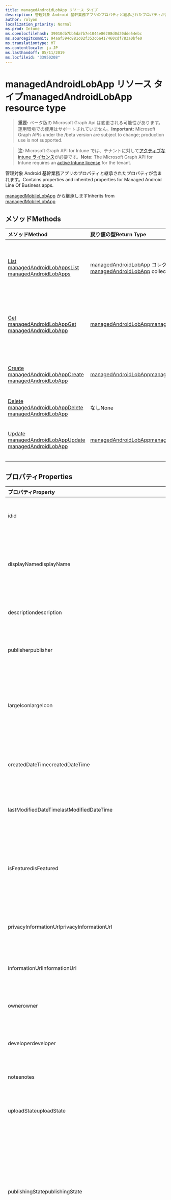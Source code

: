 ```yaml
---
title: managedAndroidLobApp リソース タイプ
description: 管理対象 Android 基幹業務アプリのプロパティと継承されたプロパティが含まれます。
author: rolyon
localization_priority: Normal
ms.prod: Intune
ms.openlocfilehash: 39010db7bb5da7b7e1044e86208d0d20dde54ebc
ms.sourcegitcommit: 94aaf594c881c02f353c6a417460cdf783a0bfe0
ms.translationtype: MT
ms.contentlocale: ja-JP
ms.lasthandoff: 05/11/2019
ms.locfileid: "33950208"
---
```

# <a name="managedandroidlobapp-resource-type"></a><span data-ttu-id="97a89-103">managedAndroidLobApp リソース タイプ</span><span class="sxs-lookup"><span data-stu-id="97a89-103">managedAndroidLobApp resource type</span></span>

> <span data-ttu-id="97a89-104">**重要:** ベータ版の Microsoft Graph Api は変更される可能性があります。運用環境での使用はサポートされていません。</span><span class="sxs-lookup"><span data-stu-id="97a89-104">**Important:** Microsoft Graph APIs under the /beta version are subject to change; production use is not supported.</span></span>

> <span data-ttu-id="97a89-105">**注:** Microsoft Graph API for Intune では、テナントに対して[アクティブな intune ライセンス](https://go.microsoft.com/fwlink/?linkid=839381)が必要です。</span><span class="sxs-lookup"><span data-stu-id="97a89-105">**Note:** The Microsoft Graph API for Intune requires an [active Intune license](https://go.microsoft.com/fwlink/?linkid=839381) for the tenant.</span></span>

<span data-ttu-id="97a89-106">管理対象 Android 基幹業務アプリのプロパティと継承されたプロパティが含まれます。</span><span class="sxs-lookup"><span data-stu-id="97a89-106">Contains properties and inherited properties for Managed Android Line Of Business apps.</span></span>


<span data-ttu-id="97a89-107">[managedMobileLobApp](../resources/intune-apps-managedmobilelobapp.md) から継承します</span><span class="sxs-lookup"><span data-stu-id="97a89-107">Inherits from [managedMobileLobApp](../resources/intune-apps-managedmobilelobapp.md)</span></span>

## <a name="methods"></a><span data-ttu-id="97a89-108">メソッド</span><span class="sxs-lookup"><span data-stu-id="97a89-108">Methods</span></span>
|<span data-ttu-id="97a89-109">メソッド</span><span class="sxs-lookup"><span data-stu-id="97a89-109">Method</span></span>|<span data-ttu-id="97a89-110">戻り値の型</span><span class="sxs-lookup"><span data-stu-id="97a89-110">Return Type</span></span>|<span data-ttu-id="97a89-111">説明</span><span class="sxs-lookup"><span data-stu-id="97a89-111">Description</span></span>|
|:---|:---|:---|
|[<span data-ttu-id="97a89-112">List managedAndroidLobApps</span><span class="sxs-lookup"><span data-stu-id="97a89-112">List managedAndroidLobApps</span></span>](../api/intune-apps-managedandroidlobapp-list.md)|<span data-ttu-id="97a89-113">[managedAndroidLobApp](../resources/intune-apps-managedandroidlobapp.md) コレクション</span><span class="sxs-lookup"><span data-stu-id="97a89-113">[managedAndroidLobApp](../resources/intune-apps-managedandroidlobapp.md) collection</span></span>|<span data-ttu-id="97a89-114">[managedAndroidLobApp](../resources/intune-apps-managedandroidlobapp.md) オブジェクトのプロパティとリレーションシップをリストします。</span><span class="sxs-lookup"><span data-stu-id="97a89-114">List properties and relationships of the [managedAndroidLobApp](../resources/intune-apps-managedandroidlobapp.md) objects.</span></span>|
|[<span data-ttu-id="97a89-115">Get managedAndroidLobApp</span><span class="sxs-lookup"><span data-stu-id="97a89-115">Get managedAndroidLobApp</span></span>](../api/intune-apps-managedandroidlobapp-get.md)|[<span data-ttu-id="97a89-116">managedAndroidLobApp</span><span class="sxs-lookup"><span data-stu-id="97a89-116">managedAndroidLobApp</span></span>](../resources/intune-apps-managedandroidlobapp.md)|<span data-ttu-id="97a89-117">[managedAndroidLobApp](../resources/intune-apps-managedandroidlobapp.md) オブジェクトのプロパティとリレーションシップを読み取ります。</span><span class="sxs-lookup"><span data-stu-id="97a89-117">Read properties and relationships of the [managedAndroidLobApp](../resources/intune-apps-managedandroidlobapp.md) object.</span></span>|
|[<span data-ttu-id="97a89-118">Create managedAndroidLobApp</span><span class="sxs-lookup"><span data-stu-id="97a89-118">Create managedAndroidLobApp</span></span>](../api/intune-apps-managedandroidlobapp-create.md)|[<span data-ttu-id="97a89-119">managedAndroidLobApp</span><span class="sxs-lookup"><span data-stu-id="97a89-119">managedAndroidLobApp</span></span>](../resources/intune-apps-managedandroidlobapp.md)|<span data-ttu-id="97a89-120">新しい [managedAndroidLobApp](../resources/intune-apps-managedandroidlobapp.md) オブジェクトを作成します。</span><span class="sxs-lookup"><span data-stu-id="97a89-120">Create a new [managedAndroidLobApp](../resources/intune-apps-managedandroidlobapp.md) object.</span></span>|
|[<span data-ttu-id="97a89-121">Delete managedAndroidLobApp</span><span class="sxs-lookup"><span data-stu-id="97a89-121">Delete managedAndroidLobApp</span></span>](../api/intune-apps-managedandroidlobapp-delete.md)|<span data-ttu-id="97a89-122">なし</span><span class="sxs-lookup"><span data-stu-id="97a89-122">None</span></span>|<span data-ttu-id="97a89-123">[managedAndroidLobApp](../resources/intune-apps-managedandroidlobapp.md) を削除します。</span><span class="sxs-lookup"><span data-stu-id="97a89-123">Deletes a [managedAndroidLobApp](../resources/intune-apps-managedandroidlobapp.md).</span></span>|
|[<span data-ttu-id="97a89-124">Update managedAndroidLobApp</span><span class="sxs-lookup"><span data-stu-id="97a89-124">Update managedAndroidLobApp</span></span>](../api/intune-apps-managedandroidlobapp-update.md)|[<span data-ttu-id="97a89-125">managedAndroidLobApp</span><span class="sxs-lookup"><span data-stu-id="97a89-125">managedAndroidLobApp</span></span>](../resources/intune-apps-managedandroidlobapp.md)|<span data-ttu-id="97a89-126">[managedAndroidLobApp](../resources/intune-apps-managedandroidlobapp.md) オブジェクトのプロパティを更新します。</span><span class="sxs-lookup"><span data-stu-id="97a89-126">Update the properties of a [managedAndroidLobApp](../resources/intune-apps-managedandroidlobapp.md) object.</span></span>|

## <a name="properties"></a><span data-ttu-id="97a89-127">プロパティ</span><span class="sxs-lookup"><span data-stu-id="97a89-127">Properties</span></span>
|<span data-ttu-id="97a89-128">プロパティ</span><span class="sxs-lookup"><span data-stu-id="97a89-128">Property</span></span>|<span data-ttu-id="97a89-129">型</span><span class="sxs-lookup"><span data-stu-id="97a89-129">Type</span></span>|<span data-ttu-id="97a89-130">説明</span><span class="sxs-lookup"><span data-stu-id="97a89-130">Description</span></span>|
|:---|:---|:---|
|<span data-ttu-id="97a89-131">id</span><span class="sxs-lookup"><span data-stu-id="97a89-131">id</span></span>|<span data-ttu-id="97a89-132">文字列</span><span class="sxs-lookup"><span data-stu-id="97a89-132">String</span></span>|<span data-ttu-id="97a89-133">エンティティのキー。</span><span class="sxs-lookup"><span data-stu-id="97a89-133">Key of the entity.</span></span> <span data-ttu-id="97a89-134">[mobileApp](../resources/intune-apps-mobileapp.md) から継承します</span><span class="sxs-lookup"><span data-stu-id="97a89-134">Inherited from [mobileApp](../resources/intune-apps-mobileapp.md)</span></span>|
|<span data-ttu-id="97a89-135">displayName</span><span class="sxs-lookup"><span data-stu-id="97a89-135">displayName</span></span>|<span data-ttu-id="97a89-136">文字列</span><span class="sxs-lookup"><span data-stu-id="97a89-136">String</span></span>|<span data-ttu-id="97a89-137">管理者が提供またはインポートしたアプリのタイトル。</span><span class="sxs-lookup"><span data-stu-id="97a89-137">The admin provided or imported title of the app.</span></span> <span data-ttu-id="97a89-138">[mobileApp](../resources/intune-apps-mobileapp.md) から継承します</span><span class="sxs-lookup"><span data-stu-id="97a89-138">Inherited from [mobileApp](../resources/intune-apps-mobileapp.md)</span></span>|
|<span data-ttu-id="97a89-139">description</span><span class="sxs-lookup"><span data-stu-id="97a89-139">description</span></span>|<span data-ttu-id="97a89-140">String</span><span class="sxs-lookup"><span data-stu-id="97a89-140">String</span></span>|<span data-ttu-id="97a89-141">アプリの説明。</span><span class="sxs-lookup"><span data-stu-id="97a89-141">The description of the app.</span></span> <span data-ttu-id="97a89-142">[mobileApp](../resources/intune-apps-mobileapp.md) から継承します</span><span class="sxs-lookup"><span data-stu-id="97a89-142">Inherited from [mobileApp](../resources/intune-apps-mobileapp.md)</span></span>|
|<span data-ttu-id="97a89-143">publisher</span><span class="sxs-lookup"><span data-stu-id="97a89-143">publisher</span></span>|<span data-ttu-id="97a89-144">String</span><span class="sxs-lookup"><span data-stu-id="97a89-144">String</span></span>|<span data-ttu-id="97a89-145">アプリの発行元。</span><span class="sxs-lookup"><span data-stu-id="97a89-145">The publisher of the app.</span></span> <span data-ttu-id="97a89-146">[mobileApp](../resources/intune-apps-mobileapp.md) から継承します</span><span class="sxs-lookup"><span data-stu-id="97a89-146">Inherited from [mobileApp](../resources/intune-apps-mobileapp.md)</span></span>|
|<span data-ttu-id="97a89-147">largeIcon</span><span class="sxs-lookup"><span data-stu-id="97a89-147">largeIcon</span></span>|[<span data-ttu-id="97a89-148">mimeContent</span><span class="sxs-lookup"><span data-stu-id="97a89-148">mimeContent</span></span>](../resources/intune-shared-mimecontent.md)|<span data-ttu-id="97a89-149">アプリの詳細に表示され、アイコンのアップロードに使用される大きいアイコン。</span><span class="sxs-lookup"><span data-stu-id="97a89-149">The large icon, to be displayed in the app details and used for upload of the icon.</span></span> <span data-ttu-id="97a89-150">[mobileApp](../resources/intune-apps-mobileapp.md) から継承します</span><span class="sxs-lookup"><span data-stu-id="97a89-150">Inherited from [mobileApp](../resources/intune-apps-mobileapp.md)</span></span>|
|<span data-ttu-id="97a89-151">createdDateTime</span><span class="sxs-lookup"><span data-stu-id="97a89-151">createdDateTime</span></span>|<span data-ttu-id="97a89-152">DateTimeOffset</span><span class="sxs-lookup"><span data-stu-id="97a89-152">DateTimeOffset</span></span>|<span data-ttu-id="97a89-153">アプリが作成された日時。</span><span class="sxs-lookup"><span data-stu-id="97a89-153">The date and time the app was created.</span></span> <span data-ttu-id="97a89-154">[mobileApp](../resources/intune-apps-mobileapp.md) から継承します</span><span class="sxs-lookup"><span data-stu-id="97a89-154">Inherited from [mobileApp](../resources/intune-apps-mobileapp.md)</span></span>|
|<span data-ttu-id="97a89-155">lastModifiedDateTime</span><span class="sxs-lookup"><span data-stu-id="97a89-155">lastModifiedDateTime</span></span>|<span data-ttu-id="97a89-156">DateTimeOffset</span><span class="sxs-lookup"><span data-stu-id="97a89-156">DateTimeOffset</span></span>|<span data-ttu-id="97a89-157">アプリが最後に変更された日時。</span><span class="sxs-lookup"><span data-stu-id="97a89-157">The date and time the app was last modified.</span></span> <span data-ttu-id="97a89-158">[mobileApp](../resources/intune-apps-mobileapp.md) から継承します</span><span class="sxs-lookup"><span data-stu-id="97a89-158">Inherited from [mobileApp](../resources/intune-apps-mobileapp.md)</span></span>|
|<span data-ttu-id="97a89-159">isFeatured</span><span class="sxs-lookup"><span data-stu-id="97a89-159">isFeatured</span></span>|<span data-ttu-id="97a89-160">Boolean</span><span class="sxs-lookup"><span data-stu-id="97a89-160">Boolean</span></span>|<span data-ttu-id="97a89-161">アプリが管理者のおすすめとしてマークされたかどうかを示す値。[mobileApp](../resources/intune-apps-mobileapp.md) から継承します</span><span class="sxs-lookup"><span data-stu-id="97a89-161">The value indicating whether the app is marked as featured by the admin. Inherited from [mobileApp](../resources/intune-apps-mobileapp.md)</span></span>|
|<span data-ttu-id="97a89-162">privacyInformationUrl</span><span class="sxs-lookup"><span data-stu-id="97a89-162">privacyInformationUrl</span></span>|<span data-ttu-id="97a89-163">String</span><span class="sxs-lookup"><span data-stu-id="97a89-163">String</span></span>|<span data-ttu-id="97a89-164">プライバシーに関する声明の URL。</span><span class="sxs-lookup"><span data-stu-id="97a89-164">The privacy statement Url.</span></span> <span data-ttu-id="97a89-165">[mobileApp](../resources/intune-apps-mobileapp.md) から継承します</span><span class="sxs-lookup"><span data-stu-id="97a89-165">Inherited from [mobileApp](../resources/intune-apps-mobileapp.md)</span></span>|
|<span data-ttu-id="97a89-166">informationUrl</span><span class="sxs-lookup"><span data-stu-id="97a89-166">informationUrl</span></span>|<span data-ttu-id="97a89-167">String</span><span class="sxs-lookup"><span data-stu-id="97a89-167">String</span></span>|<span data-ttu-id="97a89-168">詳細情報の URL。</span><span class="sxs-lookup"><span data-stu-id="97a89-168">The more information Url.</span></span> <span data-ttu-id="97a89-169">[mobileApp](../resources/intune-apps-mobileapp.md) から継承します</span><span class="sxs-lookup"><span data-stu-id="97a89-169">Inherited from [mobileApp](../resources/intune-apps-mobileapp.md)</span></span>|
|<span data-ttu-id="97a89-170">owner</span><span class="sxs-lookup"><span data-stu-id="97a89-170">owner</span></span>|<span data-ttu-id="97a89-171">String</span><span class="sxs-lookup"><span data-stu-id="97a89-171">String</span></span>|<span data-ttu-id="97a89-172">アプリの所有者。</span><span class="sxs-lookup"><span data-stu-id="97a89-172">The owner of the app.</span></span> <span data-ttu-id="97a89-173">[mobileApp](../resources/intune-apps-mobileapp.md) から継承します</span><span class="sxs-lookup"><span data-stu-id="97a89-173">Inherited from [mobileApp](../resources/intune-apps-mobileapp.md)</span></span>|
|<span data-ttu-id="97a89-174">developer</span><span class="sxs-lookup"><span data-stu-id="97a89-174">developer</span></span>|<span data-ttu-id="97a89-175">String</span><span class="sxs-lookup"><span data-stu-id="97a89-175">String</span></span>|<span data-ttu-id="97a89-176">アプリの開発者。</span><span class="sxs-lookup"><span data-stu-id="97a89-176">The developer of the app.</span></span> <span data-ttu-id="97a89-177">[mobileApp](../resources/intune-apps-mobileapp.md) から継承します</span><span class="sxs-lookup"><span data-stu-id="97a89-177">Inherited from [mobileApp](../resources/intune-apps-mobileapp.md)</span></span>|
|<span data-ttu-id="97a89-178">notes</span><span class="sxs-lookup"><span data-stu-id="97a89-178">notes</span></span>|<span data-ttu-id="97a89-179">String</span><span class="sxs-lookup"><span data-stu-id="97a89-179">String</span></span>|<span data-ttu-id="97a89-180">アプリ用のメモ。</span><span class="sxs-lookup"><span data-stu-id="97a89-180">Notes for the app.</span></span> <span data-ttu-id="97a89-181">[mobileApp](../resources/intune-apps-mobileapp.md) から継承します</span><span class="sxs-lookup"><span data-stu-id="97a89-181">Inherited from [mobileApp](../resources/intune-apps-mobileapp.md)</span></span>|
|<span data-ttu-id="97a89-182">uploadState</span><span class="sxs-lookup"><span data-stu-id="97a89-182">uploadState</span></span>|<span data-ttu-id="97a89-183">Int32</span><span class="sxs-lookup"><span data-stu-id="97a89-183">Int32</span></span>|<span data-ttu-id="97a89-184">アップロード状態。</span><span class="sxs-lookup"><span data-stu-id="97a89-184">The upload state.</span></span> <span data-ttu-id="97a89-185">[mobileApp](../resources/intune-apps-mobileapp.md) から継承します</span><span class="sxs-lookup"><span data-stu-id="97a89-185">Inherited from [mobileApp](../resources/intune-apps-mobileapp.md)</span></span>|
|<span data-ttu-id="97a89-186">publishingState</span><span class="sxs-lookup"><span data-stu-id="97a89-186">publishingState</span></span>|[<span data-ttu-id="97a89-187">mobileAppPublishingState</span><span class="sxs-lookup"><span data-stu-id="97a89-187">mobileAppPublishingState</span></span>](../resources/intune-apps-mobileapppublishingstate.md)|<span data-ttu-id="97a89-188">アプリの発行の状態。</span><span class="sxs-lookup"><span data-stu-id="97a89-188">The publishing state for the app.</span></span> <span data-ttu-id="97a89-189">アプリが発行されていない限り、アプリを割り当てることができません。</span><span class="sxs-lookup"><span data-stu-id="97a89-189">The app cannot be assigned unless the app is published.</span></span> <span data-ttu-id="97a89-190">[MobileApp](../resources/intune-apps-mobileapp.md)から継承されます。</span><span class="sxs-lookup"><span data-stu-id="97a89-190">Inherited from [mobileApp](../resources/intune-apps-mobileapp.md).</span></span> <span data-ttu-id="97a89-191">可能な値は、`notPublished`、`processing`、`published` です。</span><span class="sxs-lookup"><span data-stu-id="97a89-191">Possible values are: `notPublished`, `processing`, `published`.</span></span>|
|<span data-ttu-id="97a89-192">isAssigned</span><span class="sxs-lookup"><span data-stu-id="97a89-192">isAssigned</span></span>|<span data-ttu-id="97a89-193">Boolean</span><span class="sxs-lookup"><span data-stu-id="97a89-193">Boolean</span></span>|<span data-ttu-id="97a89-194">アプリが少なくとも1つのグループに割り当てられているかどうかを示す値。</span><span class="sxs-lookup"><span data-stu-id="97a89-194">The value indicating whether the app is assigned to at least one group.</span></span> <span data-ttu-id="97a89-195">[mobileApp](../resources/intune-apps-mobileapp.md) から継承します</span><span class="sxs-lookup"><span data-stu-id="97a89-195">Inherited from [mobileApp](../resources/intune-apps-mobileapp.md)</span></span>|
|<span data-ttu-id="97a89-196">roleScopeTagIds</span><span class="sxs-lookup"><span data-stu-id="97a89-196">roleScopeTagIds</span></span>|<span data-ttu-id="97a89-197">String collection</span><span class="sxs-lookup"><span data-stu-id="97a89-197">String collection</span></span>|<span data-ttu-id="97a89-198">このモバイルアプリの範囲タグ id のリスト。</span><span class="sxs-lookup"><span data-stu-id="97a89-198">List of scope tag ids for this mobile app.</span></span> <span data-ttu-id="97a89-199">[mobileApp](../resources/intune-apps-mobileapp.md) から継承します</span><span class="sxs-lookup"><span data-stu-id="97a89-199">Inherited from [mobileApp](../resources/intune-apps-mobileapp.md)</span></span>|
|<span data-ttu-id="97a89-200">dependentAppCount</span><span class="sxs-lookup"><span data-stu-id="97a89-200">dependentAppCount</span></span>|<span data-ttu-id="97a89-201">Int32</span><span class="sxs-lookup"><span data-stu-id="97a89-201">Int32</span></span>|<span data-ttu-id="97a89-202">子アプリが持つ依存関係の合計数。</span><span class="sxs-lookup"><span data-stu-id="97a89-202">The total number of dependencies the child app has.</span></span> <span data-ttu-id="97a89-203">[mobileApp](../resources/intune-apps-mobileapp.md) から継承します</span><span class="sxs-lookup"><span data-stu-id="97a89-203">Inherited from [mobileApp](../resources/intune-apps-mobileapp.md)</span></span>|
|<span data-ttu-id="97a89-204">appAvailability</span><span class="sxs-lookup"><span data-stu-id="97a89-204">appAvailability</span></span>|[<span data-ttu-id="97a89-205">managedAppAvailability</span><span class="sxs-lookup"><span data-stu-id="97a89-205">managedAppAvailability</span></span>](../resources/intune-apps-managedappavailability.md)|<span data-ttu-id="97a89-206">アプリケーションの可用性。</span><span class="sxs-lookup"><span data-stu-id="97a89-206">The Application's availability.</span></span> <span data-ttu-id="97a89-207">[Managedapp](../resources/intune-apps-managedapp.md)から継承されます。</span><span class="sxs-lookup"><span data-stu-id="97a89-207">Inherited from [managedApp](../resources/intune-apps-managedapp.md).</span></span> <span data-ttu-id="97a89-208">可能な値は、`global`、`lineOfBusiness` です。</span><span class="sxs-lookup"><span data-stu-id="97a89-208">Possible values are: `global`, `lineOfBusiness`.</span></span>|
|<span data-ttu-id="97a89-209">version</span><span class="sxs-lookup"><span data-stu-id="97a89-209">version</span></span>|<span data-ttu-id="97a89-210">String</span><span class="sxs-lookup"><span data-stu-id="97a89-210">String</span></span>|<span data-ttu-id="97a89-211">アプリケーションのバージョン。</span><span class="sxs-lookup"><span data-stu-id="97a89-211">The Application's version.</span></span> <span data-ttu-id="97a89-212">[managedApp](../resources/intune-apps-managedapp.md) から継承します</span><span class="sxs-lookup"><span data-stu-id="97a89-212">Inherited from [managedApp](../resources/intune-apps-managedapp.md)</span></span>|
|<span data-ttu-id="97a89-213">committedContentVersion</span><span class="sxs-lookup"><span data-stu-id="97a89-213">committedContentVersion</span></span>|<span data-ttu-id="97a89-214">String</span><span class="sxs-lookup"><span data-stu-id="97a89-214">String</span></span>|<span data-ttu-id="97a89-215">内部にコミットされたコンテンツのバージョン。</span><span class="sxs-lookup"><span data-stu-id="97a89-215">The internal committed content version.</span></span> <span data-ttu-id="97a89-216">[managedMobileLobApp](../resources/intune-apps-managedmobilelobapp.md) から継承します</span><span class="sxs-lookup"><span data-stu-id="97a89-216">Inherited from [managedMobileLobApp](../resources/intune-apps-managedmobilelobapp.md)</span></span>|
|<span data-ttu-id="97a89-217">fileName</span><span class="sxs-lookup"><span data-stu-id="97a89-217">fileName</span></span>|<span data-ttu-id="97a89-218">String</span><span class="sxs-lookup"><span data-stu-id="97a89-218">String</span></span>|<span data-ttu-id="97a89-219">メインの LOB アプリケーションのファイル名。</span><span class="sxs-lookup"><span data-stu-id="97a89-219">The name of the main Lob application file.</span></span> <span data-ttu-id="97a89-220">[managedMobileLobApp](../resources/intune-apps-managedmobilelobapp.md) から継承します</span><span class="sxs-lookup"><span data-stu-id="97a89-220">Inherited from [managedMobileLobApp](../resources/intune-apps-managedmobilelobapp.md)</span></span>|
|<span data-ttu-id="97a89-221">size</span><span class="sxs-lookup"><span data-stu-id="97a89-221">size</span></span>|<span data-ttu-id="97a89-222">Int64</span><span class="sxs-lookup"><span data-stu-id="97a89-222">Int64</span></span>|<span data-ttu-id="97a89-223">アップロードされたすべてのファイルを含む合計サイズ。</span><span class="sxs-lookup"><span data-stu-id="97a89-223">The total size, including all uploaded files.</span></span> <span data-ttu-id="97a89-224">[managedMobileLobApp](../resources/intune-apps-managedmobilelobapp.md) から継承します</span><span class="sxs-lookup"><span data-stu-id="97a89-224">Inherited from [managedMobileLobApp](../resources/intune-apps-managedmobilelobapp.md)</span></span>|
|<span data-ttu-id="97a89-225">packageId</span><span class="sxs-lookup"><span data-stu-id="97a89-225">packageId</span></span>|<span data-ttu-id="97a89-226">文字列型 (String)</span><span class="sxs-lookup"><span data-stu-id="97a89-226">String</span></span>|<span data-ttu-id="97a89-227">パッケージの識別子。</span><span class="sxs-lookup"><span data-stu-id="97a89-227">The package identifier.</span></span>|
|<span data-ttu-id="97a89-228">identityName</span><span class="sxs-lookup"><span data-stu-id="97a89-228">identityName</span></span>|<span data-ttu-id="97a89-229">String</span><span class="sxs-lookup"><span data-stu-id="97a89-229">String</span></span>|<span data-ttu-id="97a89-230">ID 名。</span><span class="sxs-lookup"><span data-stu-id="97a89-230">The Identity Name.</span></span>|
|<span data-ttu-id="97a89-231">minimumSupportedOperatingSystem</span><span class="sxs-lookup"><span data-stu-id="97a89-231">minimumSupportedOperatingSystem</span></span>|[<span data-ttu-id="97a89-232">androidMinimumOperatingSystem</span><span class="sxs-lookup"><span data-stu-id="97a89-232">androidMinimumOperatingSystem</span></span>](../resources/intune-apps-androidminimumoperatingsystem.md)|<span data-ttu-id="97a89-233">該当するオペレーティング システムの最小の値。</span><span class="sxs-lookup"><span data-stu-id="97a89-233">The value for the minimum applicable operating system.</span></span>|
|<span data-ttu-id="97a89-234">versionName</span><span class="sxs-lookup"><span data-stu-id="97a89-234">versionName</span></span>|<span data-ttu-id="97a89-235">String</span><span class="sxs-lookup"><span data-stu-id="97a89-235">String</span></span>|<span data-ttu-id="97a89-236">管理対象 Android 基幹業務 (LoB) アプリのバージョン名。</span><span class="sxs-lookup"><span data-stu-id="97a89-236">The version name of managed Android Line of Business (LoB) app.</span></span>|
|<span data-ttu-id="97a89-237">versionCode</span><span class="sxs-lookup"><span data-stu-id="97a89-237">versionCode</span></span>|<span data-ttu-id="97a89-238">String</span><span class="sxs-lookup"><span data-stu-id="97a89-238">String</span></span>|<span data-ttu-id="97a89-239">管理対象 Android 基幹業務 (LoB) アプリのバージョン コード。</span><span class="sxs-lookup"><span data-stu-id="97a89-239">The version code of managed Android Line of Business (LoB) app.</span></span>|
|<span data-ttu-id="97a89-240">identityVersion</span><span class="sxs-lookup"><span data-stu-id="97a89-240">identityVersion</span></span>|<span data-ttu-id="97a89-241">String</span><span class="sxs-lookup"><span data-stu-id="97a89-241">String</span></span>|<span data-ttu-id="97a89-242">ID のバージョン。</span><span class="sxs-lookup"><span data-stu-id="97a89-242">The identity version.</span></span>|

## <a name="relationships"></a><span data-ttu-id="97a89-243">関係</span><span class="sxs-lookup"><span data-stu-id="97a89-243">Relationships</span></span>
|<span data-ttu-id="97a89-244">リレーションシップ</span><span class="sxs-lookup"><span data-stu-id="97a89-244">Relationship</span></span>|<span data-ttu-id="97a89-245">型</span><span class="sxs-lookup"><span data-stu-id="97a89-245">Type</span></span>|<span data-ttu-id="97a89-246">説明</span><span class="sxs-lookup"><span data-stu-id="97a89-246">Description</span></span>|
|:---|:---|:---|
|<span data-ttu-id="97a89-247">categories</span><span class="sxs-lookup"><span data-stu-id="97a89-247">categories</span></span>|<span data-ttu-id="97a89-248">[mobileAppCategory](../resources/intune-apps-mobileappcategory.md) コレクション</span><span class="sxs-lookup"><span data-stu-id="97a89-248">[mobileAppCategory](../resources/intune-apps-mobileappcategory.md) collection</span></span>|<span data-ttu-id="97a89-249">このアプリのカテゴリのリスト。</span><span class="sxs-lookup"><span data-stu-id="97a89-249">The list of categories for this app.</span></span> <span data-ttu-id="97a89-250">[mobileApp](../resources/intune-apps-mobileapp.md) から継承します</span><span class="sxs-lookup"><span data-stu-id="97a89-250">Inherited from [mobileApp](../resources/intune-apps-mobileapp.md)</span></span>|
|<span data-ttu-id="97a89-251">assignments</span><span class="sxs-lookup"><span data-stu-id="97a89-251">assignments</span></span>|<span data-ttu-id="97a89-252">[mobileAppAssignment](../resources/intune-apps-mobileappassignment.md) コレクション</span><span class="sxs-lookup"><span data-stu-id="97a89-252">[mobileAppAssignment](../resources/intune-apps-mobileappassignment.md) collection</span></span>|<span data-ttu-id="97a89-253">このモバイル アプリのグループ割り当てのリスト。</span><span class="sxs-lookup"><span data-stu-id="97a89-253">The list of group assignments for this mobile app.</span></span> <span data-ttu-id="97a89-254">[mobileApp](../resources/intune-apps-mobileapp.md) から継承します</span><span class="sxs-lookup"><span data-stu-id="97a89-254">Inherited from [mobileApp](../resources/intune-apps-mobileapp.md)</span></span>|
|<span data-ttu-id="97a89-255">installSummary</span><span class="sxs-lookup"><span data-stu-id="97a89-255">installSummary</span></span>|[<span data-ttu-id="97a89-256">mobileAppInstallSummary</span><span class="sxs-lookup"><span data-stu-id="97a89-256">mobileAppInstallSummary</span></span>](../resources/intune-apps-mobileappinstallsummary.md)|<span data-ttu-id="97a89-257">モバイル アプリ インストール概要です。</span><span class="sxs-lookup"><span data-stu-id="97a89-257">Mobile App Install Summary.</span></span> <span data-ttu-id="97a89-258">[mobileApp](../resources/intune-apps-mobileapp.md) から継承します</span><span class="sxs-lookup"><span data-stu-id="97a89-258">Inherited from [mobileApp](../resources/intune-apps-mobileapp.md)</span></span>|
|<span data-ttu-id="97a89-259">deviceStatuses</span><span class="sxs-lookup"><span data-stu-id="97a89-259">deviceStatuses</span></span>|<span data-ttu-id="97a89-260">[mobileAppInstallStatus](../resources/intune-apps-mobileappinstallstatus.md)コレクション</span><span class="sxs-lookup"><span data-stu-id="97a89-260">[mobileAppInstallStatus](../resources/intune-apps-mobileappinstallstatus.md) collection</span></span>|<span data-ttu-id="97a89-261">このモバイルアプリのインストール状態のリスト。</span><span class="sxs-lookup"><span data-stu-id="97a89-261">The list of installation states for this mobile app.</span></span> <span data-ttu-id="97a89-262">[mobileApp](../resources/intune-apps-mobileapp.md) から継承します</span><span class="sxs-lookup"><span data-stu-id="97a89-262">Inherited from [mobileApp](../resources/intune-apps-mobileapp.md)</span></span>|
|<span data-ttu-id="97a89-263">userStatuses</span><span class="sxs-lookup"><span data-stu-id="97a89-263">userStatuses</span></span>|<span data-ttu-id="97a89-264">[Userappinstallstatus](../resources/intune-apps-userappinstallstatus.md)コレクション</span><span class="sxs-lookup"><span data-stu-id="97a89-264">[userAppInstallStatus](../resources/intune-apps-userappinstallstatus.md) collection</span></span>|<span data-ttu-id="97a89-265">このモバイルアプリのインストール状態のリスト。</span><span class="sxs-lookup"><span data-stu-id="97a89-265">The list of installation states for this mobile app.</span></span> <span data-ttu-id="97a89-266">[mobileApp](../resources/intune-apps-mobileapp.md) から継承します</span><span class="sxs-lookup"><span data-stu-id="97a89-266">Inherited from [mobileApp](../resources/intune-apps-mobileapp.md)</span></span>|
|<span data-ttu-id="97a89-267">関連性</span><span class="sxs-lookup"><span data-stu-id="97a89-267">relationships</span></span>|<span data-ttu-id="97a89-268">[mobileAppRelationship](../resources/intune-apps-mobileapprelationship.md)コレクション</span><span class="sxs-lookup"><span data-stu-id="97a89-268">[mobileAppRelationship](../resources/intune-apps-mobileapprelationship.md) collection</span></span>|<span data-ttu-id="97a89-269">このモバイルアプリのリレーションシップのリスト。</span><span class="sxs-lookup"><span data-stu-id="97a89-269">List of relationships for this mobile app.</span></span> <span data-ttu-id="97a89-270">[mobileApp](../resources/intune-apps-mobileapp.md) から継承します</span><span class="sxs-lookup"><span data-stu-id="97a89-270">Inherited from [mobileApp](../resources/intune-apps-mobileapp.md)</span></span>|
|<span data-ttu-id="97a89-271">contentVersions</span><span class="sxs-lookup"><span data-stu-id="97a89-271">contentVersions</span></span>|<span data-ttu-id="97a89-272">[mobileAppContent](../resources/intune-apps-mobileappcontent.md) コレクション</span><span class="sxs-lookup"><span data-stu-id="97a89-272">[mobileAppContent](../resources/intune-apps-mobileappcontent.md) collection</span></span>|<span data-ttu-id="97a89-273">このアプリのコンテンツのバージョンのリスト。</span><span class="sxs-lookup"><span data-stu-id="97a89-273">The list of content versions for this app.</span></span> <span data-ttu-id="97a89-274">[managedMobileLobApp](../resources/intune-apps-managedmobilelobapp.md) から継承します</span><span class="sxs-lookup"><span data-stu-id="97a89-274">Inherited from [managedMobileLobApp](../resources/intune-apps-managedmobilelobapp.md)</span></span>|

## <a name="json-representation"></a><span data-ttu-id="97a89-275">JSON 表記</span><span class="sxs-lookup"><span data-stu-id="97a89-275">JSON Representation</span></span>
<span data-ttu-id="97a89-276">以下は、リソースの JSON 表記です。</span><span class="sxs-lookup"><span data-stu-id="97a89-276">Here is a JSON representation of the resource.</span></span>
<!-- {
  "blockType": "resource",
  "keyProperty": "id",
  "@odata.type": "microsoft.graph.managedAndroidLobApp"
}
-->
``` json
{
  "@odata.type": "#microsoft.graph.managedAndroidLobApp",
  "id": "String (identifier)",
  "displayName": "String",
  "description": "String",
  "publisher": "String",
  "largeIcon": {
    "@odata.type": "microsoft.graph.mimeContent",
    "type": "String",
    "value": "binary"
  },
  "createdDateTime": "String (timestamp)",
  "lastModifiedDateTime": "String (timestamp)",
  "isFeatured": true,
  "privacyInformationUrl": "String",
  "informationUrl": "String",
  "owner": "String",
  "developer": "String",
  "notes": "String",
  "uploadState": 1024,
  "publishingState": "String",
  "isAssigned": true,
  "roleScopeTagIds": [
    "String"
  ],
  "dependentAppCount": 1024,
  "appAvailability": "String",
  "version": "String",
  "committedContentVersion": "String",
  "fileName": "String",
  "size": 1024,
  "packageId": "String",
  "identityName": "String",
  "minimumSupportedOperatingSystem": {
    "@odata.type": "microsoft.graph.androidMinimumOperatingSystem",
    "v4_0": true,
    "v4_0_3": true,
    "v4_1": true,
    "v4_2": true,
    "v4_3": true,
    "v4_4": true,
    "v5_0": true,
    "v5_1": true,
    "v6_0": true,
    "v7_0": true,
    "v7_1": true,
    "v8_0": true,
    "v8_1": true,
    "v9_0": true
  },
  "versionName": "String",
  "versionCode": "String",
  "identityVersion": "String"
}
```




